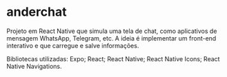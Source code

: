 # anderchat
Projeto em React Native que simula uma tela de chat, como aplicativos de mensagem WhatsApp, Telegram, etc. 
A ideia é implementar um front-end interativo e que carregue e salve informações. 

Bibliotecas utilizadas:
Expo;
React;
React Native;
React Native Icons;
React Native Navigations.
 
